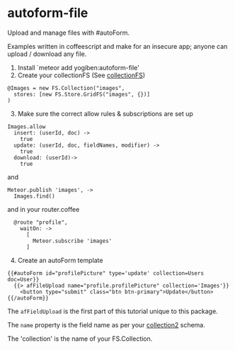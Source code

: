 autoform-file
=============

Upload and manage files with #autoForm.

Examples written in coffeescript and make for an insecure app; anyone can upload / download any file.

1. Install `meteor add yogiben:autoform-file'
2. Create your collectionFS (See [collectionFS](https://github.com/CollectionFS/Meteor-CollectionFS))
```
@Images = new FS.Collection("images",
  stores: [new FS.Store.GridFS("images", {})]
)
```
3. Make sure the correct allow rules & subscriptions are set up
```
Images.allow
  insert: (userId, doc) ->
    true
  update: (userId, doc, fieldNames, modifier) ->
    true
  download: (userId)->
    true
```
and
```
Meteor.publish 'images', ->
  Images.find()
```
and in your router.coffee
```
  @route "profile",
    waitOn: ->
      [
        Meteor.subscribe 'images'
      ]
```
4. Create an autoForm template
```
{{#autoForm id="profilePicture" type='update' collection=Users doc=User}}
  {{> afFileUpload name="profile.profilePicture" collection='Images'}}
	<button type="submit" class="btn btn-primary">Update</button>
{{/autoForm}}
```
The `afFieldUpload` is the first part of this tutorial unique to this package.

The `name` property is the field name as per your [collection2](https://github.com/aldeed/meteor-collection2) schema.

The 'collection' is the name of your FS.Collection.

